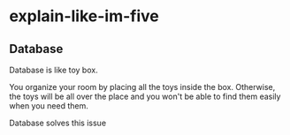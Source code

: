 # explain-like-im-five

## Database
Database is like toy box.

You organize your room by placing all the toys inside the box. Otherwise, the toys will be all over the place and you won't be able to find them easily when you need them.

Database solves this issue


